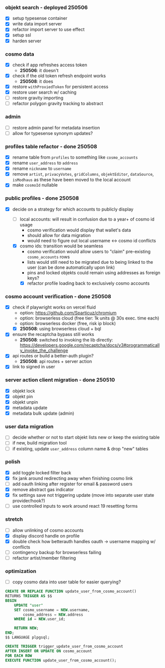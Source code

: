 ### objekt search - deployed 250506

- [x] setup typesense container
- [x] write data import server
- [x] refactor import server to use effect
- [x] setup ssl
- [x] harden server

### cosmo data

- [x] check if app refreshes access token
  - **250506**: it doesn't
- [x] check if the old token refresh endpoint works
  - **250508**: it does
- [x] restore `withProxiedToken` for persistent access
- [x] restore user search w/ caching
- [ ] restore gravity importing
- [ ] refactor polygon gravity tracking to abstract

### admin

- [ ] restore admin panel for metadata insertion
- [ ] allow for typesense synonym updates?

### profiles table refactor - done 250508

- [x] rename table from `profiles` to something like `cosmo_accounts`
- [x] rename `user_address` to `address`
- [x] rename `nickname` to `username`
- [x] remove `artist`, `privacyVotes`, `gridColumns`, `objektEditor`, `dataSource`, `isModhaus` as these have been moved to the local account
- [x] make `cosmoId` nullable

### public profiles - done 250508

- [x] decide on a strategy for which accounts to publicly display

  - [ ] local accounts: will result in confusion due to a year+ of cosmo id usage
    - cosmo verification would display that wallet's data
    - should allow for data migration
    - would need to figure out local username <-> cosmo id conflicts
  - [x] cosmo ids: transition would be seamless
    - cosmo verification would allow users to "claim" pre-existing `cosmo_accounts` rows
    - lists would still need to be migrated due to being linked to the user (can be done automatically upon link)
    - pins and locked objekts could remain using addresses as foreign keys?
    - [x] refactor profile loading back to exclusively cosmo accounts

### cosmo account verification - done 250508

- [x] check if playwright works on vercel fluid
  - option: https://github.com/Sparticuz/chromium
  - option: browserless cloud (free tier: 1k units @ 30s exec. time each)
  - option: browserless docker (free, risk ip block)
  - [x] **250508**: using browserless cloud + bql
- [x] ensure the recaptcha bypass still works
  - **250508**: switched to invoking the lib directly: https://developers.google.com/recaptcha/docs/v3#programmatically_invoke_the_challenge
- [x] api routes or build a better-auth plugin?
  - **250508**: api routes + server action
- [x] link to signed in user

### server action client migration - done 250510

- [x] objekt lock
- [x] objekt pin
- [x] objekt unpin
- [x] metadata update
- [x] metadata bulk update (admin)

### user data migration

- [ ] decide whether or not to start objekt lists new or keep the existing table
- [ ] if new, build migration tool
- [ ] if existing, update `user_address` column name & drop "new" tables

### polish

- [x] add toggle locked filter back
- [x] fix jank around redirecting away when finishing cosmo link
- [ ] add oauth linking after register for email & password users
- [x] remove abstract gas indicator
- [x] fix settings save not triggering update (move into separate user state provider/hook?)
- [ ] use controlled inputs to work around react 19 resetting forms

### stretch

- [ ] allow unlinking of cosmo accounts
- [x] display discord handle on profile
- [x] double check how betterauth handles oauth -> username mapping w/ conflicts
- [ ] contingency backup for browserless failing
- [ ] refactor artist/member filtering

### optimization

- [ ] copy cosmo data into user table for easier querying?

```sql
CREATE OR REPLACE FUNCTION update_user_from_cosmo_account()
RETURNS TRIGGER AS $$
BEGIN
    UPDATE "user"
    SET cosmo_username = NEW.username,
        cosmo_address = NEW.address
    WHERE id = NEW.user_id;

    RETURN NEW;
END;
$$ LANGUAGE plpgsql;

CREATE TRIGGER trigger_update_user_from_cosmo_account
AFTER INSERT OR UPDATE ON cosmo_account
FOR EACH ROW
EXECUTE FUNCTION update_user_from_cosmo_account();
```
